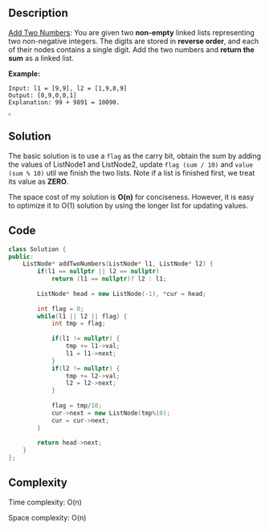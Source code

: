## Description

[Add Two Numbers](https://leetcode.com/problems/add-two-numbers/): You are given two **non-empty** linked lists representing two non-negative integers. The digits are stored in **reverse order**, and each of their nodes contains a single digit. Add the two numbers and **return the sum** as a linked list.

**Example:**

```
Input: l1 = [9,9], l2 = [1,9,8,9]
Output: [0,9,0,0,1]
Explanation: 99 + 9891 = 10090.
```

<img src="/Users/xiaoli/Documents/Codes/github/Leetcode-Adventure/images/list/list001.png" style="zoom: 33%;" />



## Solution

The basic solution is to use a `flag` as the carry bit, obtain the sum by adding the values of ListNode1 and ListNode2, update `flag (sum / 10)` and `value (sum % 10)` util we finish the two lists. Note if a list is finished first, we treat its value as **ZERO**.

The space cost of my solution is **O(n)** for conciseness. However, it is easy to optimize it to O(1) solution by using the longer list for updating values.



## Code

```C++
class Solution {
public:
    ListNode* addTwoNumbers(ListNode* l1, ListNode* l2) {
        if(l1 == nullptr || l2 == nullptr)
            return (l1 == nullptr)? l2 : l1;
        
        ListNode* head = new ListNode(-1), *cur = head;
        
        int flag = 0;
        while(l1 || l2 || flag) {
            int tmp = flag;
            
            if(l1 != nullptr) {
                tmp += l1->val;
                l1 = l1->next;
            }
            if(l2 != nullptr) {
                tmp += l2->val;
                l2 = l2->next;
            }
            
            flag = tmp/10;
            cur->next = new ListNode(tmp%10);
            cur = cur->next;
        }
        
        return head->next;
    }
};
```



## Complexity

Time complexity: O(n)

Space complexity: O(n)


